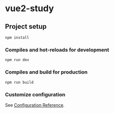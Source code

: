 # vue2-study

## Project setup
```
npm install
```

### Compiles and hot-reloads for development
```
npm run dev
```

### Compiles and build for production
```
npm run build
```

### Customize configuration
See [Configuration Reference](https://cli.vuejs.org/config/).
